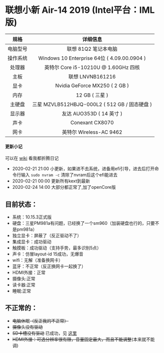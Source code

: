 # 联想小新 Air-14 2019 (Intel平台：IML版)

|   规格   |                   详细信息                    |
| :------: | :-------------------------------------------: |
| 电脑型号 |             联想 81Q2 笔记本电脑              |
| 操作系统 |  Windows 10 Enterprise 64位 ( 4.09.00.0904 )  |
|  处理器  |     英特尔 Core i5-10210U @ 1.60GHz 四核      |
|   主板   |               联想 LNVNB161216                |
|   显卡   |         Nvidia GeForce MX250 ( 2 GB )         |
|   内存   |                12 GB ( 三星 )                 |
|  主硬盘  | 三星 MZVLB512HBJQ-000L2 ( 512 GB / 固态硬盘 ) |
|  显示器  |           友达 AUO353D ( 14 英寸  )           |
|   声卡   |                Conexant CX8070                |
|   网卡   |            英特尔 Wireless-AC 9462            |

#### 更新小记
可以在 [wiki](./wiki/) 看我都折腾日记

* 2020-02-21 21:00 小更新，如果进不去系统，进备用efi引导，进去后打开命令行输入 `sudo nvram -c` 清除了nvram后这个efi能进去
* 2020-02-21 00:00 更新所有kext到最新
* 2020-02-24 14:00 大部分都正常了,加了openCore版

## 目前状态：
* 系统：10.15.3正式版
* 硬盘：三星PM981a有问题，已经换了一个sm960（加装硬盘也行的，只要不是pm981a）
* 独立显卡：屏蔽了（反正驱动不了）
* 集成显卡：成功驱动
* 触摸板：成功驱动（支持手势，最多识别5点）
* 声卡：仿冒layout-id 15成功，无爆音
* wifi：无解（准备换网卡）
* 蓝牙：不正常（反正换网卡一起换了）
* HDMI外接：正常
* 摄像头:正常
* 读卡器:正常
* 睡眠:正常

## 不正常的：
* ~~电脑休眠（反正我的不正常）~~
* ~~摄像头没有驱动~~
* ~~SD卡槽没有驱动~~ 已成功，见 [这里](https://github.com/lietxia/XiaoXinAir14IML_2019_hackintosh/wiki/%E8%AF%BB%E5%8D%A1%E5%99%A8)
* ~~HDMI外接：可选分辨率很有限，音量固定最大，而且不能调整~~(本来就不能调)




